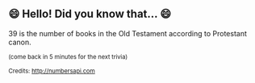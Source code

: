 ## :smile: Hello! Did you know that... :smile:
39 is the number of books in the Old Testament according to Protestant canon.

<sup>(come back in 5 minutes for the next trivia)</sup>


<sup>Credits: http://numbersapi.com</sup>
